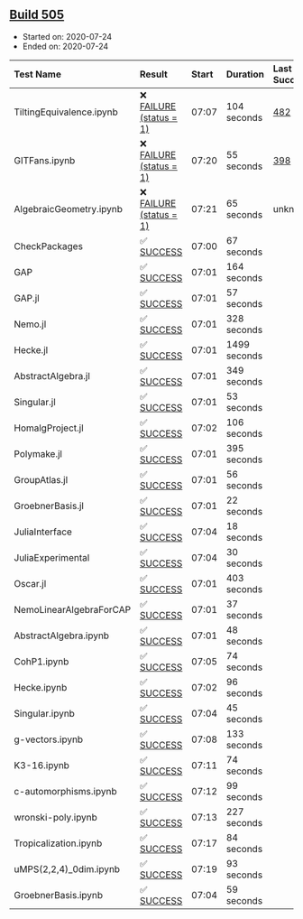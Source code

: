 ## [Build 505](https://oscarci.mathematik.uni-kl.de/job/oscar-stable/505/)

* Started on: 2020-07-24
* Ended on: 2020-07-24

| Test Name    | Result | Start | Duration | Last Success | First Failure |
|:-------------|:-------|:------|:---------|:-------------|:--------------|
| TiltingEquivalence.ipynb | ❌ [FAILURE (status = 1)](https://oscarci.mathematik.uni-kl.de/job/oscar-stable/505/artifact/logs/build-505/TiltingEquivalence.ipynb.log) | 07:07 | 104 seconds | [482](https://oscarci.mathematik.uni-kl.de/job/oscar-stable/482/) | [483](https://oscarci.mathematik.uni-kl.de/job/oscar-stable/483/) |
| GITFans.ipynb | ❌ [FAILURE (status = 1)](https://oscarci.mathematik.uni-kl.de/job/oscar-stable/505/artifact/logs/build-505/GITFans.ipynb.log) | 07:20 | 55 seconds | [398](https://oscarci.mathematik.uni-kl.de/job/oscar-stable/398/) | [399](https://oscarci.mathematik.uni-kl.de/job/oscar-stable/399/) |
| AlgebraicGeometry.ipynb | ❌ [FAILURE (status = 1)](https://oscarci.mathematik.uni-kl.de/job/oscar-stable/505/artifact/logs/build-505/AlgebraicGeometry.ipynb.log) | 07:21 | 65 seconds | unknown | unknown |
| CheckPackages | ✅ [SUCCESS](https://oscarci.mathematik.uni-kl.de/job/oscar-stable/505/artifact/logs/build-505/CheckPackages.log) | 07:00 | 67 seconds |  |  |
| GAP | ✅ [SUCCESS](https://oscarci.mathematik.uni-kl.de/job/oscar-stable/505/artifact/logs/build-505/GAP.log) | 07:01 | 164 seconds |  |  |
| GAP.jl | ✅ [SUCCESS](https://oscarci.mathematik.uni-kl.de/job/oscar-stable/505/artifact/logs/build-505/GAP.jl.log) | 07:01 | 57 seconds |  |  |
| Nemo.jl | ✅ [SUCCESS](https://oscarci.mathematik.uni-kl.de/job/oscar-stable/505/artifact/logs/build-505/Nemo.jl.log) | 07:01 | 328 seconds |  |  |
| Hecke.jl | ✅ [SUCCESS](https://oscarci.mathematik.uni-kl.de/job/oscar-stable/505/artifact/logs/build-505/Hecke.jl.log) | 07:01 | 1499 seconds |  |  |
| AbstractAlgebra.jl | ✅ [SUCCESS](https://oscarci.mathematik.uni-kl.de/job/oscar-stable/505/artifact/logs/build-505/AbstractAlgebra.jl.log) | 07:01 | 349 seconds |  |  |
| Singular.jl | ✅ [SUCCESS](https://oscarci.mathematik.uni-kl.de/job/oscar-stable/505/artifact/logs/build-505/Singular.jl.log) | 07:01 | 53 seconds |  |  |
| HomalgProject.jl | ✅ [SUCCESS](https://oscarci.mathematik.uni-kl.de/job/oscar-stable/505/artifact/logs/build-505/HomalgProject.jl.log) | 07:02 | 106 seconds |  |  |
| Polymake.jl | ✅ [SUCCESS](https://oscarci.mathematik.uni-kl.de/job/oscar-stable/505/artifact/logs/build-505/Polymake.jl.log) | 07:01 | 395 seconds |  |  |
| GroupAtlas.jl | ✅ [SUCCESS](https://oscarci.mathematik.uni-kl.de/job/oscar-stable/505/artifact/logs/build-505/GroupAtlas.jl.log) | 07:01 | 56 seconds |  |  |
| GroebnerBasis.jl | ✅ [SUCCESS](https://oscarci.mathematik.uni-kl.de/job/oscar-stable/505/artifact/logs/build-505/GroebnerBasis.jl.log) | 07:01 | 22 seconds |  |  |
| JuliaInterface | ✅ [SUCCESS](https://oscarci.mathematik.uni-kl.de/job/oscar-stable/505/artifact/logs/build-505/JuliaInterface.log) | 07:04 | 18 seconds |  |  |
| JuliaExperimental | ✅ [SUCCESS](https://oscarci.mathematik.uni-kl.de/job/oscar-stable/505/artifact/logs/build-505/JuliaExperimental.log) | 07:04 | 30 seconds |  |  |
| Oscar.jl | ✅ [SUCCESS](https://oscarci.mathematik.uni-kl.de/job/oscar-stable/505/artifact/logs/build-505/Oscar.jl.log) | 07:01 | 403 seconds |  |  |
| NemoLinearAlgebraForCAP | ✅ [SUCCESS](https://oscarci.mathematik.uni-kl.de/job/oscar-stable/505/artifact/logs/build-505/NemoLinearAlgebraForCAP.log) | 07:01 | 37 seconds |  |  |
| AbstractAlgebra.ipynb | ✅ [SUCCESS](https://oscarci.mathematik.uni-kl.de/job/oscar-stable/505/artifact/logs/build-505/AbstractAlgebra.ipynb.log) | 07:01 | 48 seconds |  |  |
| CohP1.ipynb | ✅ [SUCCESS](https://oscarci.mathematik.uni-kl.de/job/oscar-stable/505/artifact/logs/build-505/CohP1.ipynb.log) | 07:05 | 74 seconds |  |  |
| Hecke.ipynb | ✅ [SUCCESS](https://oscarci.mathematik.uni-kl.de/job/oscar-stable/505/artifact/logs/build-505/Hecke.ipynb.log) | 07:02 | 96 seconds |  |  |
| Singular.ipynb | ✅ [SUCCESS](https://oscarci.mathematik.uni-kl.de/job/oscar-stable/505/artifact/logs/build-505/Singular.ipynb.log) | 07:04 | 45 seconds |  |  |
| g-vectors.ipynb | ✅ [SUCCESS](https://oscarci.mathematik.uni-kl.de/job/oscar-stable/505/artifact/logs/build-505/g-vectors.ipynb.log) | 07:08 | 133 seconds |  |  |
| K3-16.ipynb | ✅ [SUCCESS](https://oscarci.mathematik.uni-kl.de/job/oscar-stable/505/artifact/logs/build-505/K3-16.ipynb.log) | 07:11 | 74 seconds |  |  |
| c-automorphisms.ipynb | ✅ [SUCCESS](https://oscarci.mathematik.uni-kl.de/job/oscar-stable/505/artifact/logs/build-505/c-automorphisms.ipynb.log) | 07:12 | 99 seconds |  |  |
| wronski-poly.ipynb | ✅ [SUCCESS](https://oscarci.mathematik.uni-kl.de/job/oscar-stable/505/artifact/logs/build-505/wronski-poly.ipynb.log) | 07:13 | 227 seconds |  |  |
| Tropicalization.ipynb | ✅ [SUCCESS](https://oscarci.mathematik.uni-kl.de/job/oscar-stable/505/artifact/logs/build-505/Tropicalization.ipynb.log) | 07:17 | 84 seconds |  |  |
| uMPS(2,2,4)_0dim.ipynb | ✅ [SUCCESS](https://oscarci.mathematik.uni-kl.de/job/oscar-stable/505/artifact/logs/build-505/uMPS-2-2-4-_0dim.ipynb.log) | 07:19 | 93 seconds |  |  |
| GroebnerBasis.ipynb | ✅ [SUCCESS](https://oscarci.mathematik.uni-kl.de/job/oscar-stable/505/artifact/logs/build-505/GroebnerBasis.ipynb.log) | 07:04 | 59 seconds |  |  |
